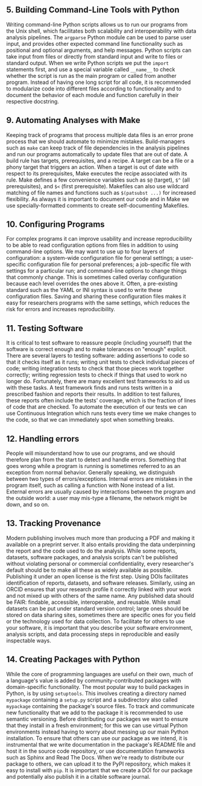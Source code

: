 ## 5. Building Command-Line Tools with Python

Writing command-line Python scripts allows us to run our programs from the Unix shell,
which facilitates both scalability and interoperability with data analysis pipelines.
The `argparse` Python module can be used to parse user input,
and provides other expected command line functionality
such as positional and optional arguments, and help messages.
Python scripts can take input from files or directly from standard input
and write to files or standard output.
When we write Python scripts we put the `import` statements first,
and use a special variable called `__name__`
to check whether the script is run as the main program
or called from another program.
Instead of having one long script for all code,
it is recommended to modularize code into different files 
according to functionality
and to document the behavior of each module and function carefully
in their respective docstring.

## 9. Automating Analyses with Make

Keeping track of programs that process multiple data files
is an error prone process that we should automate to minimize mistakes.
Build-managers such as `make`
can keep track of file dependencies in the analysis pipelines
and run our programs automatically to update files that are out of date.
A build rule has targets, prerequisites, and a recipe.
A target can be a file or a phony target that triggers an action.
When a target is out of date with respect to its prerequisites,
Make executes the recipe associated with its rule.
Make defines a few convenience variables
such as `$@` (target),
`$^` (all prerequisites),
and `$<` (first prerequisite).
Makefiles can also use wildcard matching of file names
and functions such as `$(patsubst ...)` for increased flexibility.
As always it is important to document our code
and in Make we use specially-formatted comments to create self-documenting Makefiles.

## 10. Configuring Programs

For complex programs
it can improve usability and increase reproducibility
to be able to read configuration options from files
in addition to using command-line options.
We may want to use up to four layers of configuration:
a system-wide configuration file for general settings;
a user-specific configuration file for personal preferences;
a job-specific file with settings for a particular run;
and command-line options to change things that commonly change.
This is sometimes called overlay configuration
because each level overrides the ones above it.
Often,
a pre-existing standard such as the YAML or INI syntax
is used to write these configuration files.
Saving and sharing these configuration files
makes it easy for researchers programs with the same settings,
which reduces the risk for errors and increases reproducibility.

## 11. Testing Software

It is critical to test software to reassure people (including yourself)
that the software is correct enough
and to make tolerances on "enough" explicit.
There are several layers to testing software:
adding assertions to code so that it checks itself as it runs;
writing unit tests to check individual pieces of code;
writing integration tests to check that those pieces work together correctly;
writing regression tests to check if things that used to work no longer do.
Fortunately,
there are many excellent test frameworks to aid us with these tasks.
A test framework finds and runs tests written in a prescribed fashion
and reports their results.
In addition to test failures,
these reports often include the tests' coverage,
which is the fraction of lines of code that are checked.
To automate the execution of our tests
we can use Continuous Integration
which runs tests every time we make changes to the code,
so that we can immediately spot when something breaks.

## 12. Handling errors

People will misunderstand how to use our programs,
and we should therefore plan from the start to detect and handle errors.
Something that goes wrong while a program is running
is sometimes referred to as an exception from normal behavior.
Generally speaking,
we distinguish between two types of errors/exceptions.
Internal errors are mistakes in the program itself,
such as calling a function with None instead of a list.
External errors are usually caused by interactions
between the program and the outside world:
a user may mis-type a filename,
the network might be down,
and so on.

## 13. Tracking Provenance

Modern publishing involves much more than producing a PDF
and making it available on a preprint server.
It also entails providing the data underpinning the report
and the code used to do the analysis.
While some reports, datasets, software packages, and analysis scripts
can't be published without violating personal or commercial confidentiality,
every researcher's default should be to make all these as widely available as possible.
Publishing it under an open license is the first step.
Using DOIs facilitates identification of reports, datasets, and software releases.
Similarly,
using an ORCID ensures that your research profile it correctly linked with your work
and not mixed up with others of the same name.
Any published data should be FAIR:
findable, accessible, interoperable, and reusable.
While small datasets can be put under standard version control;
large ones should be stored on data sharing sites,
sometimes there are specific ones for you field or the technology used for data collection.
To facilitate for others to use your software, it is important that you
describe your software environment, analysis scripts, and data processing steps
in reproducible and easily inspectable ways.

## 14. Creating Packages with Python

While the core of programming languages are useful on their own,
much of a language's value is added by community-contributed packages
with domain-specific functionality.
The most popular way to build packages in Python,
is by using `setuptools`.
This involves creating a directory named `mypackage`
containing a `setup.py` script
and a subdirectory also called `mypackage`
containing the package's source files.
To track and communicate new functionality
that we add to the package
it is recommended to use semantic versioning.
Before distributing our packages
we want to ensure that they install in a fresh environment;
for this we can use virtual Python environments
instead having to worry about messing up our main Python installation.
To ensure that others can use our package as we intend,
it is instrumental that we write documentation in the package's README file
and host it in the source code repository,
or use documentation frameworks such as Sphinx and Read The Docs.
When we're ready to distribute our package to others,
we can upload it to the PyPI repository,
which makes it easy to install with `pip`.
It is important that we create a DOI for our package
and potentially also publish it in a citable software journal.
